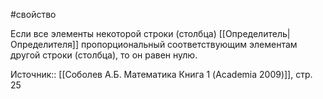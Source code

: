 #свойство 

Если все элементы некоторой строки (столбца) [[Определитель|Определителя]] пропорциональный соответствующим элементам другой строки (столбца), то он равен нулю.

Источник:: [[Соболев А.Б. Математика Книга 1 (Academia 2009)]], стр. 25